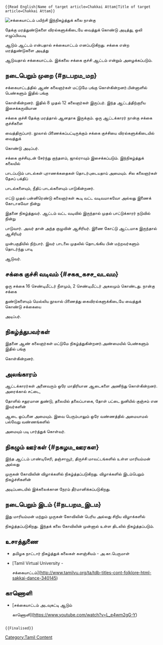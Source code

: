 ```{=mediawiki}
{{Read English|Name of target article=Chakkai Attam|Title of target article=Chakkai Attam}}
```
![*சக்கையாட்டம் பயிற்சி*](சக்கை.jpg "சக்கையாட்டம் பயிற்சி") இந்நிகழ்த்துக் கலை நான்கு
தேக்கு மரத்துண்டுகளை விரல்களுக்கிடையே வைத்துக் கொண்டு அடித்து, ஒலி எழுப்பியபடி
ஆடும் ஆட்டம் என்பதால் சக்கையாட்டம் எனப்படுகிறது. சக்கை என்ற மரத்துண்டுகளை அடித்து
ஆடுவதால் சக்கையாட்டம். இக்கலை சக்கை குச்சி ஆட்டம் என்றும் அழைக்கப்படும்.

## நடைபெறும் முறை {#நடபறம_மற}

சக்கையாட்டத்தில் ஆண் கலைஞர்கள் மட்டுமே பங்கு கொள்கின்றனர்.பின்னாளில் பெண்களும் இதில் பங்கு
கொள்கின்றனர். இதில் 8 முதல் 12 கலைஞர்கள் இருப்பர். இந்த ஆட்டத்திற்குரிய இசைக்கருவியான
சக்கை குச்சி தேக்கு மரத்தால் ஆனதாக இருக்கும். ஒரு ஆட்டக்காரர் நான்கு சக்கை குச்சிகளை
வைத்திருப்பார். நூலால் பிணைக்கப்பட்டிருக்கும் சக்கை குச்சியை விரல்களுக்கிடையில் வைத்துக்
கொண்டு அடிப்பர்.

சக்கை குச்சியுடன் சேர்ந்து குந்தளம், ஜால்ராவும் இசைக்கப்படும். இந்நிகழ்த்துக் கலையில்
பாடப்படும் பாடல்கள் புராணக்கதைகள் தொடர்புடையதாய் அமையும். சில கலைஞர்கள் தேசப் பக்திப்
பாடல்களையும், நீதிப் பாடல்களையும் பாடுகின்றனர்.

எட்டு முதல் பன்னிரெண்டு கலைஞர்கள் கூடி வட்ட வடிவமாகவோ அல்லது இணைக் கோடாகவோ நின்று
இதனை நிகழ்த்துவர். ஆட்டம் வட்ட வடிவில் இருந்தால் முதல் பாட்டுக்காரர் நடுவில் நின்று
பாடுவார். அவர் தான் அந்த குழுவின் ஆசிரியர். இணை கோட்டு ஆட்டமாக இருந்தால் ஆசிரியர்
முன்பகுதியில் நிற்பார். இவர் பாடலை முதலில் தொடங்கிய பின் மற்றவர்களும் தொடர்ந்து பாடி
ஆடுவர்.

## சக்கை குச்சி வடிவம் {#சகக_கசச_வடவம}

ஒரு சக்கை 16 செண்டிமீட்டர் நீளமும், 2 செண்டிமீட்டர் அகலமும் கொண்டது. நான்கு சக்கை
துண்டுகளையும் மெல்லிய நூலால் பிணைத்து கைவிரல்களுக்கிடையே வைத்துக் கொண்டு சக்கையை
அடிப்பர்.

## நிகழ்த்துபவர்கள்

இதனை ஆண் கலைஞர்கள் மட்டுமே நிகழ்த்துகின்றனர்.அண்மையில் பெண்களும் இதில் பங்கு
கொள்கின்றனர்.

## அலங்காரம்

ஆட்டக்காரர்கள் அனைவரும் ஒரே மாதிரியான ஆடைகளை அணிந்து கொள்கின்றனர். அரைக்கால் சட்டை,
தோளில் சதுரமான துண்டு, தலையில் தலைப்பாகை, தோள் பட்டை நுனியில் குஞ்சம் என இவர்களின்
ஆடை ஒப்பனை அமையும். இவை பெரும்பாலும் ஒரே வண்ணத்தில் அமையாமல் பல்வேறு வண்ணங்களில்
அமையும் படி பார்த்துக் கொள்வர்.

## நிகழும் ஊர்கள் {#நகழம_ஊரகள}

இந்த ஆட்டம் பாண்டிசேரி, தஞ்சாவூர், திருச்சி மாவட்டங்களில் உள்ள மாரியம்மன் அல்லது
முருகன் கோவிலின் விழாக்களில் நிகழ்த்தப்படுகிறது. விழாக்களில் இடம்பெறும் நிகழ்ச்சிகளின்
அடிப்படையில் இக்கலைக்கான நேரம் தீர்மானிக்கப்படுகிறது.

## நடைபெறும் இடம் {#நடபறம_இடம}

இது மாரியம்மன் மற்றும் முருகன் கோவிலின் பெரிய அல்லது சிறிய விழாக்களில்
நிகழ்த்தப்படுகிறது. இந்தக் கலை கோவிலின் முன்னால் உள்ள திடலில் நிகழ்த்தப்படும்.

## உசாத்துணை

-   தமிழக நாட்டார் நிகழ்த்துக் கலைகள் களஞ்சியம் - அ.கா.பெருமாள்
-   [Tamil Virtual University -
    சக்கையாட்டம்](http://www.tamilvu.org/ta/tdb-titles-cont-folklore-html-sakkai-dance-340145)

## காணொளி

-   [சக்கையாட்டம் அடவுகட்டி ஆடும்
    காணொளி](https://www.youtube.com/watch?v=L_e4wm2gG-Y)

```{=mediawiki}
{{Finalised}}
```
[Category:Tamil Content](Category:Tamil_Content "wikilink")
